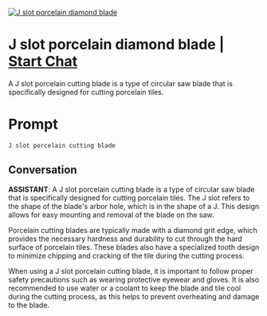 
[![J slot porcelain diamond blade](https://flow-prompt-covers.s3.us-west-1.amazonaws.com/icon/Lofi/i3.png)](https://gptcall.net/chat.html?data=%7B%22contact%22%3A%7B%22id%22%3A%22r888QWlneJsGazY7HvJuL%22%2C%22flow%22%3Atrue%7D%7D)
# J slot porcelain diamond blade | [Start Chat](https://gptcall.net/chat.html?data=%7B%22contact%22%3A%7B%22id%22%3A%22r888QWlneJsGazY7HvJuL%22%2C%22flow%22%3Atrue%7D%7D)
A J slot porcelain cutting blade is a type of circular saw blade that is specifically designed for cutting porcelain tiles.

# Prompt

```
J slot porcelain cutting blade
```

## Conversation

**ASSISTANT**: A J slot porcelain cutting blade is a type of circular saw blade that is specifically designed for cutting porcelain tiles. The J slot refers to the shape of the blade's arbor hole, which is in the shape of a J. This design allows for easy mounting and removal of the blade on the saw. 



Porcelain cutting blades are typically made with a diamond grit edge, which provides the necessary hardness and durability to cut through the hard surface of porcelain tiles. These blades also have a specialized tooth design to minimize chipping and cracking of the tile during the cutting process.



When using a J slot porcelain cutting blade, it is important to follow proper safety precautions such as wearing protective eyewear and gloves. It is also recommended to use water or a coolant to keep the blade and tile cool during the cutting process, as this helps to prevent overheating and damage to the blade.


